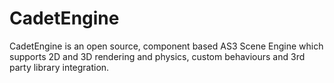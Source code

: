 CadetEngine
===========

CadetEngine is an open source, component based AS3 Scene Engine which supports 2D and 3D rendering and physics, custom behaviours and 3rd party library integration.